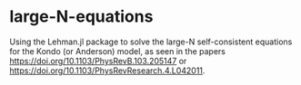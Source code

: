 # large-N-equations

Using the Lehman.jl package to solve the large-N self-consistent equations for the Kondo (or Anderson) model, as seen in the papers https://doi.org/10.1103/PhysRevB.103.205147 or https://doi.org/10.1103/PhysRevResearch.4.L042011. 
